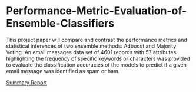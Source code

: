 # Performance-Metric-Evaluation-of-Ensemble-Classifiers
This project paper will compare and contrast the performance metrics and statistical inferences of two ensemble methods: Adboost and Majority Voting. An email messages data set of 4601 records with 57 attributes highlighting the frequency of specific keywords or characters was provided to evaluate the classification accuracies of the models to predict if a given email message was identified as spam or ham.

[Summary Report](https://github.com/cdgphysics/Performance-Metric-Evaluation-of-Ensemble-Classifiers/blob/030e702355f01429471a52f8188a2d63fba0b01d/Summary%20Paper.pdf)
